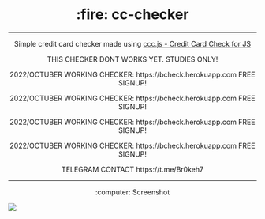 <h1 align=center> :fire: cc-checker</h1>

---

<p align=center>Simple credit card checker made using <a href="https://github.com/br0keh/ccc.js/">ccc.js - Credit Card Check for JS</a></p>
<p align=center>THIS CHECKER DONT WORKS YET. STUDIES ONLY!</p>

<p align=center>2022/OCTUBER WORKING CHECKER: https://bcheck.herokuapp.com FREE SIGNUP!</p>
<p align=center>2022/OCTUBER WORKING CHECKER: https://bcheck.herokuapp.com FREE SIGNUP!</p>
<p align=center>2022/OCTUBER WORKING CHECKER: https://bcheck.herokuapp.com FREE SIGNUP!</p>
<p align=center>2022/OCTUBER WORKING CHECKER: https://bcheck.herokuapp.com FREE SIGNUP!</p>


<p align=center>TELEGRAM CONTACT https://t.me/Br0keh7</p>

---

<p align=center>:computer: Screenshot</p>
<img align="left" src="https://raw.githubusercontent.com/br0keh/cc-checker/master/public/assets/screenshot.png"/>
